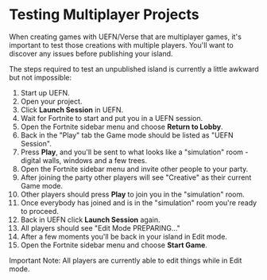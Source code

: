 # Testing Multiplayer Projects

When creating games with UEFN/Verse that are multiplayer games, it's important to test those creations with multiple players. You'll want to discover any issues before publishing your island.

The steps required to test an unpublished island is currently a little awkward but not impossible:

1. Start up UEFN.
2. Open your project.
3. Click **Launch Session** in UEFN.
4. Wait for Fortnite to start and put you in a UEFN session.
5. Open the Fortnite sidebar menu and choose **Return to Lobby**.
6. Back in the "Play" tab the Game mode should be listed as "UEFN Session".
7. Press **Play**, and you'll be sent to what looks like a "simulation" room - digital walls, windows and a few trees.
8. Open the Fortnite sidebar menu and invite other people to your party.
9. After joining the party other players will see "Creative" as their current Game mode.
10. Other players should press **Play** to join you in the "simulation" room.
11. Once everybody has joined and is in the "simulation" room you're ready to proceed.
12. Back in UEFN click **Launch Session** again.
13. All players should see "Edit Mode PREPARING..."
14. After a few moments you'll be back in your island in Edit mode.
15. Open the Fortnite sidebar menu and choose **Start Game**.

Important Note: All players are currently able to edit things while in Edit mode.